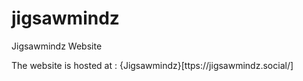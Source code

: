 # jigsawmindz
Jigsawmindz Website 

The website is hosted at : {Jigsawmindz}[ttps://jigsawmindz.social/]
